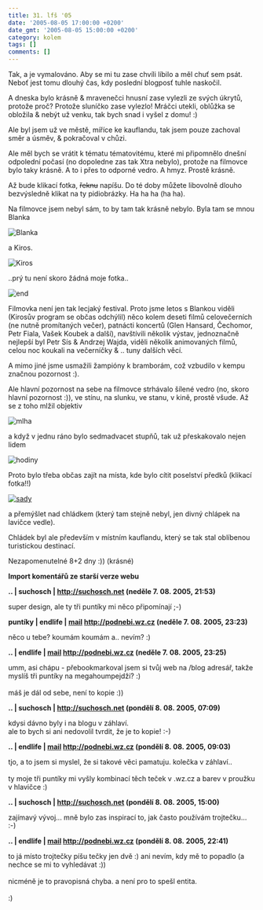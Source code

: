 ```yaml
---
title: 31. lfš '05
date: '2005-08-05 17:00:00 +0200'
date_gmt: '2005-08-05 15:00:00 +0200'
category: kolem
tags: []
comments: []
---
```


<style>
section {
    text-align: center;
}

section p {
    text-align: left;
}
</style>
<p>Tak, a je vymalováno. Aby se mi tu zase chvíli líbilo a měl chuť sem psát.
Neboť jest tomu dlouhý čas, kdy poslední blogposť tuhle naskočil.</p>
<p>A dneska bylo krásně &amp; mravenečci hnusní zase vylezli ze svých úkrytů,
protože proč? Protože sluníčko zase vylezlo! Mráčci utekli, oblůžka se obložila
&amp; nebýt už venku, tak bych snad i vyšel z domu! :)</p>
<p>Ale byl jsem už ve městě, míříce ke kauflandu, tak jsem pouze zachoval
směr a úsměv, &amp; pokračoval v chůzi.</p>
<p>Ale měl bych se vrátit k tématu tématovitému, které mi připomnělo dnešní
odpolední počasí (no dopoledne zas tak Xtra nebylo), protože na filmovce bylo
taky krásně. A to i přes to odporné vedro. A hmyz. Prostě krásně.</p>
<p>Až bude klikací fotka, <del>řeknu</del> napíšu. Do té doby můžete libovolně
dlouho bezvýsledně klikat na ty pidiobrázky. Ha ha ha (ha ha).</p>
<p>Na filmovce jsem nebyl sám, to by tam tak krásně nebylo. Byla tam se mnou
Blanka</p>
<div >
<img alt="Blanka" src="/assets/migrated/old-images/lfs_blanka.jpg">
</div>
<p>a Kiros.</p>
<div >
<img alt="Kiros" src="/assets/migrated/old-images/lfs_kiros.jpg">
</div>
<p>..prý tu není skoro žádná moje fotka..</p>
<div >
<img alt="end" src="/assets/migrated/old-images/lfs_ja.jpg">
</div>
<p>Filmovka není jen tak lecjaký festival. Proto jsme letos s Blankou viděli
(Kirosův program se občas odchýlil) něco kolem deseti filmů celovečerních (ne
nutně promítaných večer), patnácti koncertů (Glen Hansard, Čechomor, Petr Fiala,
Vašek Koubek a další), navštívili několik výstav, jednoznačně nejlepší byl
Petr Sís &amp; Andrzej Wajda, viděli několik animovaných filmů, celou noc
koukali na večerníčky &amp; .. tuny dalších věcí.</p>
<p>A mimo jiné jsme usmažili žampióny k bramborám, což vzbudilo v kempu značnou
pozornost :).</p>
<p>Ale hlavní pozornost na sebe na filmovce strhávalo šílené vedro (no, skoro
hlavní pozornost :)), ve stínu, na slunku, ve stanu, v kině, prostě všude. Až se
z toho mlžil objektiv</p>
<div >
<img alt="mlha" src="/assets/migrated/old-images/lfs_mlha.jpg">
</div>
<p>a když v jednu ráno bylo sedmadvacet stupňů, tak už přeskakovalo nejen
lidem</p>
<div >
<img alt="hodiny" src="/assets/migrated/old-images/lfs_2500.jpg">
</div>
<p>Proto bylo třeba občas zajít na místa, kde bylo cítit poselství předků (klikací
fotka!!)</p>
<div >
<a href="/assets/migrated/old-images/lfs_sady.jpg"><img alt="sady" src="/assets/migrated/old-images/lfs_sady.jpg"></a>
</div>
<p>a přemýšlet nad chládkem (který tam stejně nebyl, jen divný chlápek na lavičce
vedle).</p>
<p>Chládek byl ale především v místním kauflandu, který se tak stal oblíbenou
turistickou destinací.</p>
<p>Nezapomenutelné 8+2 dny :)) (krásné)</p>
<div class="import-komentaru">
<p><strong>Import komentářů ze starší verze webu</strong></p>
<div class="comment">
<p style="font-weight:bold"><span class="compredmet">..</span> | <span class="comname">suchosch</span> |  <a href="http://suchosch.net">http://suchosch.net</a> (neděle&nbsp;7.&nbsp;08.&nbsp;2005,&nbsp;21:53)</p>
<p>super design, ale ty tři puntíky mi něco připomínají ;-) </p>
</div>
<div class="comment">
<p style="font-weight:bold"><span class="compredmet">puntíky</span> | <span class="comname">endlife</span> |  <a href="mailto:jan.martinek@post.cz">mail</a>  <a href="http://jan-martinek.com">http://podnebi.wz.cz</a> (neděle&nbsp;7.&nbsp;08.&nbsp;2005,&nbsp;23:23)</p>
<p>něco u tebe? koumám koumám a.. nevím? :) </p>
</div>
<div class="comment">
<p style="font-weight:bold"><span class="compredmet">..</span> | <span class="comname">endlife</span> |  <a href="mailto:jan.martinek@post.cz">mail</a>  <a href="http://jan-martinek.com">http://podnebi.wz.cz</a> (neděle&nbsp;7.&nbsp;08.&nbsp;2005,&nbsp;23:25)</p>
<p>umm, asi chápu - přebookmarkoval jsem si tvůj web na /blog adresář, takže myslíš tři puntíky na megahoumpejdži? :) <br>  <br> máš je dál od sebe, není to kopie :)) </p>
</div>
<div class="comment">
<p style="font-weight:bold"><span class="compredmet">..</span> | <span class="comname">suchosch</span> |  <a href="http://suchosch.net">http://suchosch.net</a> (pondělí&nbsp;8.&nbsp;08.&nbsp;2005,&nbsp;07:09)</p>
<p>kdysi dávno byly i na blogu v záhlaví. <br> ale to bych si ani nedovolil tvrdit, že je to kopie! :-) </p>
</div>
<div class="comment">
<p style="font-weight:bold"><span class="compredmet">..</span> | <span class="comname">endlife</span> |  <a href="mailto:jan.martinek@post.cz">mail</a>  <a href="http://jan-martinek.com">http://podnebi.wz.cz</a> (pondělí&nbsp;8.&nbsp;08.&nbsp;2005,&nbsp;09:03)</p>
<p>tjo, a to jsem si myslel, že si takové věci pamatuju. kolečka v záhlaví.. <br>  <br> ty moje tři puntíky mi vyšly kombinací těch teček v .wz.cz a barev v proužku v hlavičce :) </p>
</div>
<div class="comment">
<p style="font-weight:bold"><span class="compredmet">..</span> | <span class="comname">suchosch</span> |  <a href="http://suchosch.net">http://suchosch.net</a> (pondělí&nbsp;8.&nbsp;08.&nbsp;2005,&nbsp;15:00)</p>
<p>zajímavý vývoj... mně bylo zas inspirací to, jak často používám trojtečku... :-) </p>
</div>
<div class="comment">
<p style="font-weight:bold"><span class="compredmet">..</span> | <span class="comname">endlife</span> |  <a href="mailto:jan.martinek@post.cz">mail</a>  <a href="http://jan-martinek.com">http://podnebi.wz.cz</a> (pondělí&nbsp;8.&nbsp;08.&nbsp;2005,&nbsp;22:41)</p>
<p>to já místo trojtečky píšu tečky jen dvě :) ani nevím, kdy mě to popadlo (a nechce se mi to vyhledávat :))  <br>  <br> nicméně je to pravopisná chyba. a není pro to spešl entita.  <br>  <br> :) </p>
</div>
</div>
